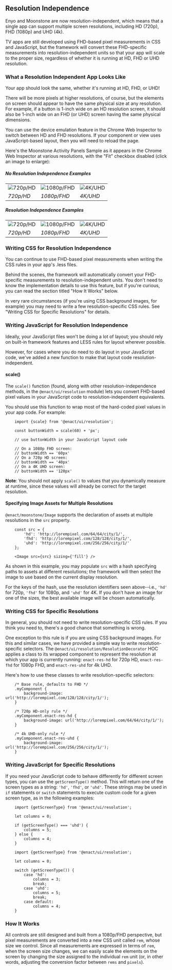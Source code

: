 <section>

## Resolution Independence

Enyo and Moonstone are now resolution-independent, which means that a single app can support multiple screen resolutions,
including HD (720p), FHD (1080p) and UHD (4k).

TV apps are still developed using FHD-based pixel measurements in CSS and JavaScript, but the framework will convert these
FHD-specific measurements into resolution-independent units so that your app will scale to the proper size, regardless of
whether it is running at HD, FHD or UHD resolution.

### What a Resolution Independent App Looks Like

Your app should look the same, whether it's running at HD, FHD, or UHD!

There will be more pixels at higher resolutions, of course, but the elements on screen should appear to have the same
physical size at any resolution. For example, if a button is 1-inch wide on an HD resolution screen, it should also be
1-inch wide on an FHD (or UHD) screen having the same physical dimensions.

You can use the device emulation feature in the Chrome Web Inspector to switch between HD and FHD resolutions.  If your
component or view uses JavaScript-based layout, then you will need to reload the page.

Here's the Moonstone Activity Panels Sample as it appears in the Chrome Web Inspector at various resolutions, with the
"Fit" checkbox disabled (click an image to enlarge):

##### No Resolution Independence Examples
|   |   |   |
|---|---|---|
|![720p/HD][hdFullThumb]|![1080p/FHD][fhdFullThumb]|![4K/UHD][uhdFullThumb]|
|*720p/HD*|*1080p/FHD*|*4K/UHD*|

##### Resolution Independence Examples
|   |   |   |
|---|---|---|
|![720p/HD][hdFitThumb]|![1080p/FHD][fhdFitThumb]|![4K/UHD][uhdFitThumb]|
|*720p/HD*|*1080p/FHD*|*4K/UHD*|

[hdFullThumb]: https://enyojs.com/docs/latest/developer-guide/assets/resolution-independence-full-hd-thumb.png "720p/HD"
[fhdFullThumb]: https://enyojs.com/docs/latest/developer-guide/assets/resolution-independence-full-fhd-thumb.png "1080p/FHD"
[uhdFullThumb]: https://enyojs.com/docs/latest/developer-guide/assets/resolution-independence-full-uhd-thumb.png "4K/UHD"
[hdFitThumb]: https://enyojs.com/docs/latest/developer-guide/assets/resolution-independence-fit-hd-thumb.png "720p/HD"
[fhdFitThumb]: https://enyojs.com/docs/latest/developer-guide/assets/resolution-independence-fit-fhd-thumb.png "1080p/FHD"
[uhdFitThumb]: https://enyojs.com/docs/latest/developer-guide/assets/resolution-independence-fit-uhd-thumb.png "4K/UHD"

### Writing CSS for Resolution Independence

You can continue to use FHD-based pixel measurements when writing the CSS rules in your app's .less files.

Behind the scenes, the framework will automatically convert your FHD-specific measurements to resolution-independent units.
You don't need to know the implementation details to use this feature, but if you're curious, you can read the section
titled "How It Works" below.

In very rare circumstances (if you're using CSS background images, for example) you may need to write a few
resolution-specific CSS rules. See "Writing CSS for Specific Resolutions" for details.

### Writing JavaScript for Resolution Independence

Ideally, your JavaScript files won't be doing a lot of layout; you should rely on built-in framework features and LESS
rules for layout wherever possible.

However, for cases where you do need to do layout in your JavaScript code, we've added a new function to make that layout
code resolution-independent.

#### scale()

The `scale()` function (found, along with other resolution-independence methods, in the `@enact/ui/resolution` module) lets
you convert FHD-based pixel values in your JavaScript code to resolution-independent equivalents.

You should use this function to wrap most of the hard-coded pixel values in your app code. For example:

```
	import {scale} from '@enact/ui/resolution';
	
	const buttonWidth = scale(60) + 'px';
	
	// use buttonWidth in your JavaScript layout code
	
	// On a 1080p FHD screen:
	// buttonWidth == '60px'
	// On a 720p HD screen:
	// buttonWidth == '40px'
	// On a 4K UHD screen:
	// buttonWidth == '120px'
```

**Note**: You should not apply `scale()` to values that you dynamically measure at runtime, since these values will
already be correct for the target resolution.

#### Specifying Image Assets for Multiple Resolutions

`@enact/moonstone/Image` supports the declaration of assets at multiple resolutions in the `src` property.

```
	const src = {
		'hd': 'http://lorempixel.com/64/64/city/1/',
		'fhd': 'http://lorempixel.com/128/128/city/1/',
		'uhd': 'http://lorempixel.com/256/256/city/1/'
	};
	
	<Image src={src} sizing={'fill'} />
```

As shown in this example, you may populate `src` with a hash specifying paths to assets at different resolutions; the
framework will then select the image to use based on the current display resolution.

For the keys of the hash, use the resolution identifiers seen above--i.e., `'hd'` for 720p, `'fhd'` for 1080p, and `'uhd'` for
4K. If you don't have an image for one of the sizes, the best available image will be chosen automatically.

### Writing CSS for Specific Resolutions

In general, you should not need to write resolution-specific CSS rules. If you think you need to, there's a good chance
that something is wrong.

One exception to this rule is if you are using CSS background images. For this and similar cases, we have provided a
simple way to write resolution-specific selectors. The `@enact/ui/resolution/ResolutionDecorator` HOC applies a class to
its wrapped component to represent the resolution at which your app is currently running: `enact-res-hd` for 720p HD,
`enact-res-fhd` for 1080p FHD, and `enact-res-uhd` for 4k UHD.

Here's how to use these classes to write resolution-specific selectors:

```
	/* Base rule, defaults to FHD */
    .myComponent {
        background-image: url('http://lorempixel.com/128/128/city/1/');
    }
 
    /* 720p HD-only rule */
    .myComponent.enact-res-hd {
        background-image: url('http://lorempixel.com/64/64/city/1/');
    }

    /* 4k UHD-only rule */
    .myComponent.enact-res-uhd {
        background-image: url('http://lorempixel.com/256/256/city/1/');
    }
```

### Writing JavaScript for Specific Resolutions

If you need your JavaScript code to behave differently for different screen types, you can use the `getScreenType()`
method. This will return one of the screen types as a string: `'hd'`, `'fhd'`, or `'uhd'`. These strings may be used in `if`
statements or `switch` statements to execute custom code for a given screen type, as in the following examples:

```
	import {getScreenType} from '@enact/ui/resolution';
	
	let columns = 0;
	
	if (getScreenType() === 'uhd') {
		columns = 5;
	} else {
		columns = 4;
	}
```

```
	import {getScreenType} from '@enact/ui/resolution';
	
	let columns = 0;
	
	switch (getScreenType()) {
		case 'hd':
			columns = 3;
			break;
		case 'uhd':
			columns = 5;
			break;
		case default:
			columns = 4;
	}
```

### How It Works

All controls are still designed and built from a 1080p/FHD perspective, but pixel measurements are converted into a new
CSS unit called `rem`, whose size we control. Since all measurements are expressed in terms of `rem`, when the screen size
changes, we can easily scale the elements on the screen by changing the size assigned to the individual `rem` unit (or, in
other words, adjusting the conversion factor between `rems` and `pixels`).

</section>